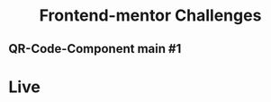 <h1 align="center">Frontend-mentor Challenges</h1>

## QR-Code-Component main #1
<h1 font-weight="bold" font-size="16px">Live</h1>